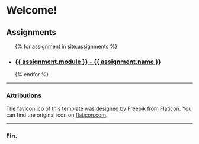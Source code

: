 # Welcome!

## Assignments

<ul>
{% for assignment in site.assignments %}
<li><h3><a href="{{ assignment.url | relative_url }}">{{ assignment.module }} - {{ assignment.name }}</a></h3></li>
{% endfor %}
</ul>

----

### Attributions

The favicon.ico of this template was designed by
[Freepik from Flaticon](https://www.flaticon.com/free-icons/art).
You can find the original icon on
[flaticon.com](https://www.flaticon.com/free-icon/art_1756752?term=art&page=1&position=38&origin=search&related_id=1756752).

---

### Fin.
